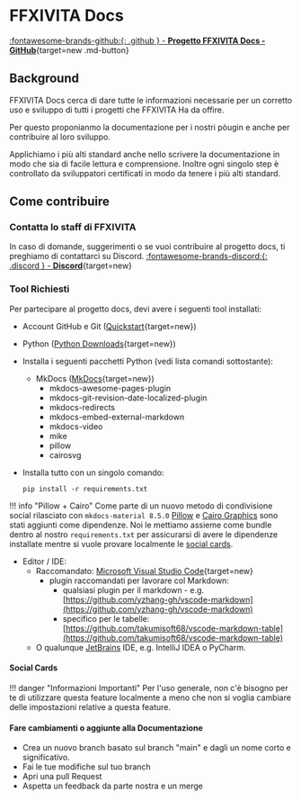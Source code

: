 # FFXIVITA Docs

 [:fontawesome-brands-github:{: .github } -  **Progetto FFXIVITA Docs -  GitHub**](https://github.com/ffxivita/docs){target=new .md-button}

## Background

FFXIVITA Docs cerca di dare tutte le informazioni necessarie per un corretto uso e sviluppo di tutti i progetti che FFXIVITA Ha da offire.

Per questo proponianmo la documentazione per i nostri pòugin e anche per contribuire al loro sviluppo.

Applichiamo i più alti standard anche nello scrivere la documentazione in modo che sia di facile lettura e comprensione. Inoltre ogni singolo step è controllato da sviluppatori certificati in modo da tenere i più alti standard.

## Come contribuire

### Contatta lo staff di FFXIVITA
In caso di domande, suggerimenti o se vuoi contribuire al progetto docs, ti preghiamo di contattarci su Discord.
[:fontawesome-brands-discord:{: .discord } - **Discord**](https://discord.gg/ffxivita){target=new}


### Tool Richiesti
Per partecipare al progetto docs, devi avere i seguenti tool installati:

- Account GitHub e Git ([Quickstart](https://docs.github.com/en/get-started/quickstart){target=new})
- Python ([Python Downloads](https://www.python.org/downloads/){target=new})
- Installa i seguenti pacchetti Python (vedi lista comandi sottostante):
  - MkDocs ([MkDocs](https://www.mkdocs.org/){target=new})
    - mkdocs-awesome-pages-plugin
    - mkdocs-git-revision-date-localized-plugin
    - mkdocs-redirects
    - mkdocs-embed-external-markdown
    - mkdocs-video
    - mike
    - pillow
    - cairosvg
- Installa tutto con un singolo comando:

    ```title="Esegui nel Terminal"
    pip install -r requirements.txt
    ```
!!! info "Pillow + Cairo"
    Come parte di un nuovo metodo di condivisione social rilasciato con `mkdocs-material 8.5.0` [Pillow](https://pillow.readthedocs.io/) e [Cairo Graphics](https://www.cairographics.org/) 
    sono stati aggiunti come dipendenze. Noi le mettiamo assieme come bundle dentro al nostro `requirements.txt` per assicurarsi di avere le dipendenze installate mentre si vuole provare localmente le [social cards](#social-cards).

- Editor / IDE:
    - Raccomandato: [Microsoft Visual Studio Code](https://code.visualstudio.com/docs#vscode){target=new}
        - plugin raccomandati per lavorare col  Markdown:
            - qualsiasi plugin per il markdown - e.g. [https://github.com/yzhang-gh/vscode-markdown](https://github.com/yzhang-gh/vscode-markdown)
            - specifico per le tabelle: [https://github.com/takumisoft68/vscode-markdown-table](https://github.com/takumisoft68/vscode-markdown-table)
    - O qualunque [JetBrains](https://www.jetbrains.com/) IDE, e.g. IntelliJ IDEA o PyCharm.

#### Social Cards

!!! danger "Informazioni Importanti"
    Per l'uso generale, non c'è bisogno per te di utilizzare questa feature localmente a meno che non si voglia cambiare delle impostazioni relative a questa feature.

#### Fare cambiamenti o aggiunte alla Documentazione
- Crea un nuovo branch basato sul branch "main" e dagli un nome corto e significativo.
- Fai le tue modifiche sul tuo branch
- Apri una pull Request
- Aspetta un feedback da parte nostra e un merge